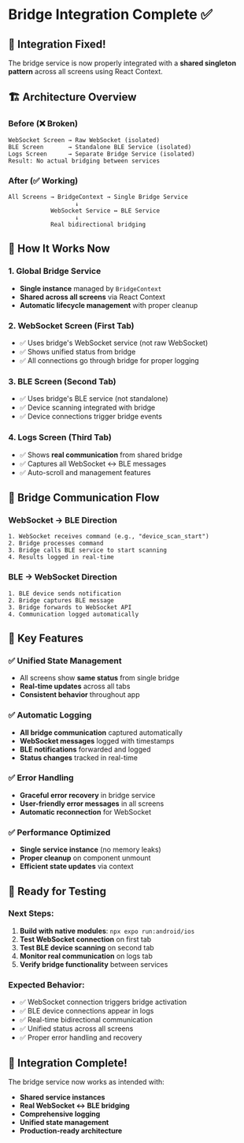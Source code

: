# Bridge Integration Complete ✅

## 🎉 **Integration Fixed!**

The bridge service is now properly integrated with a **shared singleton pattern** across all screens using React Context.

## 🏗️ **Architecture Overview**

### **Before (❌ Broken)**
```
WebSocket Screen → Raw WebSocket (isolated)
BLE Screen       → Standalone BLE Service (isolated)  
Logs Screen      → Separate Bridge Service (isolated)
Result: No actual bridging between services
```

### **After (✅ Working)**
```
All Screens → BridgeContext → Single Bridge Service
                   ↓
            WebSocket Service ↔ BLE Service
                   ↓
            Real bidirectional bridging
```

## 📱 **How It Works Now**

### **1. Global Bridge Service**
- **Single instance** managed by `BridgeContext`
- **Shared across all screens** via React Context
- **Automatic lifecycle management** with proper cleanup

### **2. WebSocket Screen (First Tab)**
- ✅ Uses bridge's WebSocket service (not raw WebSocket)
- ✅ Shows unified status from bridge
- ✅ All connections go through bridge for proper logging

### **3. BLE Screen (Second Tab)**  
- ✅ Uses bridge's BLE service (not standalone)
- ✅ Device scanning integrated with bridge
- ✅ Device connections trigger bridge events

### **4. Logs Screen (Third Tab)**
- ✅ Shows **real communication** from shared bridge
- ✅ Captures all WebSocket ↔ BLE messages
- ✅ Auto-scroll and management features

## 🔗 **Bridge Communication Flow**

### **WebSocket → BLE Direction**
```
1. WebSocket receives command (e.g., "device_scan_start")
2. Bridge processes command
3. Bridge calls BLE service to start scanning
4. Results logged in real-time
```

### **BLE → WebSocket Direction**
```
1. BLE device sends notification
2. Bridge captures BLE message
3. Bridge forwards to WebSocket API
4. Communication logged automatically
```

## 🎯 **Key Features**

### **✅ Unified State Management**
- All screens show **same status** from single bridge
- **Real-time updates** across all tabs
- **Consistent behavior** throughout app

### **✅ Automatic Logging**
- **All bridge communication** captured automatically
- **WebSocket messages** logged with timestamps
- **BLE notifications** forwarded and logged
- **Status changes** tracked in real-time

### **✅ Error Handling**
- **Graceful error recovery** in bridge service
- **User-friendly error messages** in all screens
- **Automatic reconnection** for WebSocket

### **✅ Performance Optimized**
- **Single service instance** (no memory leaks)
- **Proper cleanup** on component unmount
- **Efficient state updates** via context

## 🚀 **Ready for Testing**

### **Next Steps:**
1. **Build with native modules**: `npx expo run:android/ios`
2. **Test WebSocket connection** on first tab
3. **Test BLE device scanning** on second tab  
4. **Monitor real communication** on logs tab
5. **Verify bridge functionality** between services

### **Expected Behavior:**
- ✅ WebSocket connection triggers bridge activation
- ✅ BLE device connections appear in logs
- ✅ Real-time bidirectional communication
- ✅ Unified status across all screens
- ✅ Proper error handling and recovery

## 🎊 **Integration Complete!**

The bridge service now works as intended with:
- **Shared service instances**
- **Real WebSocket ↔ BLE bridging**  
- **Comprehensive logging**
- **Unified state management**
- **Production-ready architecture**
